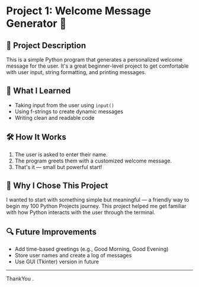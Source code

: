 # Project 1: Welcome Message Generator 👋

## 📌 Project Description

This is a simple Python program that generates a personalized welcome message for the user. It's a great beginner-level project to get comfortable with user input, string formatting, and printing messages.

## 🎯 What I Learned

- Taking input from the user using `input()`
- Using f-strings to create dynamic messages
- Writing clean and readable code

## 🛠️ How It Works

1. The user is asked to enter their name.
2. The program greets them with a customized welcome message.
3. That's it — small but powerful start!


## 🧠 Why I Chose This Project

I wanted to start with something simple but meaningful — a friendly way to begin my 100 Python Projects journey. This project helped me get familiar with how Python interacts with the user through the terminal.

## 🔍 Future Improvements

- Add time-based greetings (e.g., Good Morning, Good Evening)
- Store user names and create a log of messages
- Use GUI (Tkinter) version in future

---
ThankYou .